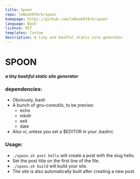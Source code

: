 ```yaml
---
title: Spoon
repo: leNoahOfArk/spoon
homepage: https://github.com/leNoahOfArk/spoon
language: Bash
license: MIT
templates: Custom
description: A tiny and bashful static site generator
---
```


# SPOON
##### a tiny bashful static site generator

### dependencies:

+ Obviously, bash
+ A bunch of gnu-coreutils, to be precise:
    - echo
    - mkdir
    - exit
    - date
+ Also vi, unless you set a $EDITOR in your .bashrc
    
### Usage: 

+ `./spoon.sh post hello` will create a post with the slug hello.
+ Set the post title on the first line of the file.
+ `./spoon.sh build` will build your site.
+ The site is also automatically built after creating a new post.

